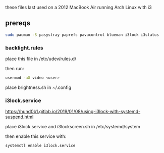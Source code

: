 these files last used on a 2012 MacBook Air running Arch Linux with i3

## prereqs

```bash
sudo pacman -S pasystray paprefs pavucontrol blueman i3lock i3status
```

### backlight.rules

place this file in /etc/udev/rules.d/

then run:
```bash
usermod -aG video <user>
```

place brightness.sh in ~/.config

### i3lock.service
https://hund0b1.gitlab.io/2019/01/08/using-i3lock-with-systemd-suspend.html

place i3lock.service and i3lockscreen.sh in /etc/systemd/system

then enable this service with:
```bash
systemctl enable i3lock.service
```
